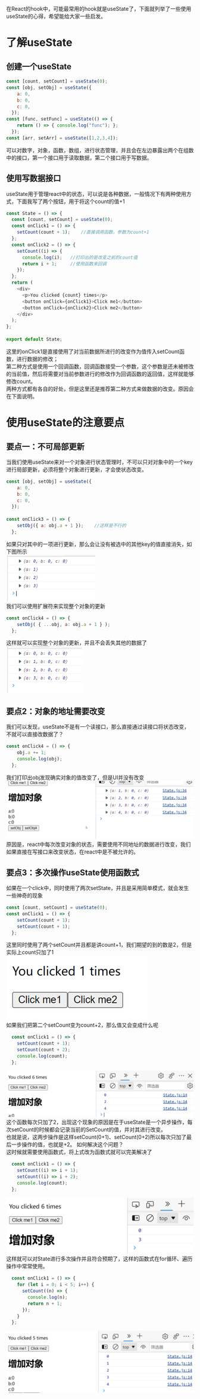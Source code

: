 在React的hook中，可能最常用的hook就是useState了，下面就列举了一些使用useState的心得，希望能给大家一些启发。  
# 了解useState
## 创建一个useState
```javascript
const [count, setCount] = useState(0);
const [obj, setObj] = useState({
    a: 0,
    b: 0,
    c: 0,
  });
const [func, setFunc] = useState(() => {
    return () => { console.log("func"); };
  });
const [arr, setArr] = useState([1,2,3,4]);
```
可以对数字，对象，函数，数组，进行状态管理，并且会在左边暴露出两个在组数中的接口，第一个接口用于读取数据，第二个接口用于写数据。
## 使用写数据接口
useState用于管理react中的状态，可以说是各种数据，一般情况下有两种使用方式，下面我写了两个按钮，用于将这个count的值+1
```javascript
const State = () => {
  const [count, setCount] = useState(0);
  const onClick1 = () => {
    setCount(count + 1);    //直接调用函数，参数为count+1
  };
  const onClick2 = () => {
    setCount((i) => {
      console.log(i);   //打印出的是改变之前的count值
      return i + 1;     //使用函数来回调
    });
  };
  return (
    <div>
      <p>You clicked {count} times</p>
      <button onClick={onClick1}>Click me1</button>
      <button onClick={onClick2}>Click me2</button>
    </div>
  );
};

export default State;
```
这里的onClick1是直接使用了对当前数据所进行的改变作为值传入setCount函数，进行数据的修改；  
第二种方式是使用一个回调函数，回调函数接受一个参数，这个参数是还未被修改的当前值，然后将需要对当前参数进行的修改作为回调函数的返回值，这样就能够修改count。    
两种方式都有各自的好处，但是这里还是推荐第二种方式来做数据的改变。原因会在下面说明。  
# 使用useState的注意要点
## 要点一：不可局部更新
当我们使用useState来对一个对象进行状态管理时，不可以只对对象中的一个key进行局部更新，必须将整个对象进行更新，才会使状态改变。  
```javascript
const [obj, setObj] = useState({
    a: 0,
    b: 0,
    c: 0,
  });

const onClick3 = () => {
    setObj({ a: obj.a + 1 });    //这样是不行的
  };
```
如果只对其中的一项进行更新，那么会让没有被选中的其他key的值直接消失，如下图所示  
![](../img/5-1.png)  
我们可以使用扩展符来实现整个对象的更新  
```javascript
const onClick4 = () => {
    setObj( { ...obj, a: obj.a + 1 } );
  };
```
这样就可以实现整个对象的更新，并且不会丢失其他的数据了  
![](../img/5-2.png)
## 要点2：对象的地址需要改变
我们可以发现，useState不是有一个读接口，那么直接通过读接口将状态改变，不就可以直接改数据了？
```javascript
const onClick4 = () => {
    obj.a += 1;
    console.log(obj);
  };
```
我们打印出obj发现确实对象的值改变了，但是UI并没有改变  
![](../img/5-3.png)
原因是，react中每次改变对象的状态，需要使用不同地址的数据进行改变，我们如果直接在写接口来改变状态，在react中是不被允许的。  
## 要点3：多次操作useState使用函数式
如果在一个click中，同时使用了两次setState，并且是采用简单模式，就会发生一些神奇的现象
```javascript
const [count, setCount] = useState(0);
const onClick1 = () => {
    setCount(count + 1);
    setCount(count + 1);
  };
```
这里同时使用了两个setCount并且都是讲count+1，我们期望的到的数是2，但是实际上count只加了1  
![](../img/5-4.png)  
如果我们把第二个setCount变为count+2，那么值又会变成什么呢  
```javascript
  const onClick1 = () => {
    setCount(count + 1);
    setCount(count + 2);
    console.log(count);
  };
```
![](../img/5-5.png)  
这个函数每次只加了2，出现这个现象的原因是在于useState是一个异步操作，每次setCount的时候都会记录当前的SetCount的值，并对其进行改变。  
也就是说，这两步操作是这样setCount(0+1)、setCount(0+2)所以每次只加了最后一步操作的值，也就是+2。
如何解决这个问题？  
这时候就需要使用函数式，将上式改为函数式就可以完美解决了
```javascript
  const onClick1 = () => {
    setCount((i) => i + 1);
    setCount((i) => i + 2);
    console.log(count);
  };
```
![](../img/5-6.png)  
这样就可以对State进行多次操作并且符合预期了，这样的函数式在for循环、遍历操作中常常使用。
```javascript
  const onClick1 = () => {
    for (let i = 0; i < 5; i++) {
      setCount((n) => {
        console.log(n);
        return n + 1;
      });
    }
  };
```  
![](../img/5-7.png)